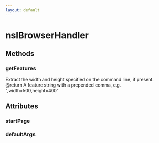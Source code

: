 ```yaml
---
layout: default
---
```


# nsIBrowserHandler #

## Methods ##

### getFeatures ###

Extract the width and height specified on the command line, if present.
@return A feature string with a prepended comma, e.g. ",width=500,height=400"


## Attributes ##

### startPage ###

### defaultArgs ###
